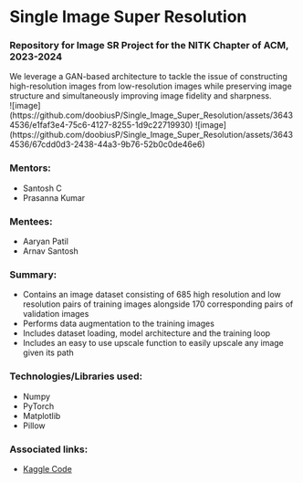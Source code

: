 # Single Image Super Resolution
### Repository for Image SR Project for the NITK Chapter of ACM, 2023-2024

<summary>We leverage a GAN-based architecture to tackle the issue of constructing high-resolution images from low-resolution images while preserving image structure and simultaneously improving image fidelity and sharpness.</summary>
![image](https://github.com/doobiusP/Single_Image_Super_Resolution/assets/36434536/e1faf3e4-75c6-4127-8255-1d9c22719930)
![image](https://github.com/doobiusP/Single_Image_Super_Resolution/assets/36434536/67cdd0d3-2438-44a3-9b76-52b0c0de46e6)

### Mentors:
* Santosh C
* Prasanna Kumar
### Mentees:
* Aaryan Patil
* Arnav Santosh

### Summary:
* Contains an image dataset consisting of 685 high resolution and low resolution pairs of training images alongside 170 corresponding pairs of validation images
* Performs data augmentation to the training images
* Includes dataset loading, model architecture and the training loop
* Includes an easy to use upscale function to easily upscale any image given its path

### Technologies/Libraries used:
* Numpy
* PyTorch
* Matplotlib
* Pillow

### Associated links:
* <a href="https://www.kaggle.com/code/doobiusp/srgan">Kaggle Code</a>
